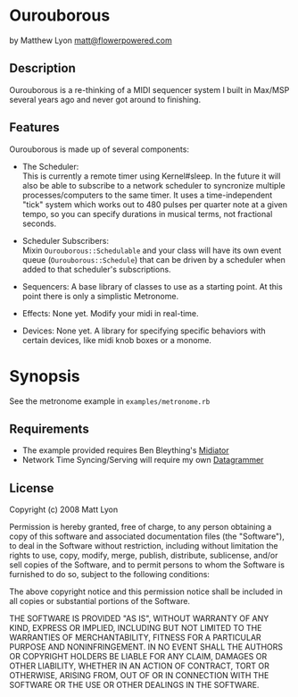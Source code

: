 # Ourouborous

by Matthew Lyon <matt@flowerpowered.com>

## Description

Ourouborous is a re-thinking of a MIDI sequencer system I built in Max/MSP several years ago and never got around to finishing.

## Features

Ourouborous is made up of several components:

- The Scheduler:  
  This is currently a remote timer using Kernel#sleep. In the future it will also be able to subscribe to a network scheduler to syncronize multiple processes/computers to the same timer. It uses a time-independent "tick" system which works out to 480 pulses per quarter note at a given tempo, so you can specify durations in musical terms, not fractional seconds.
  
- Scheduler Subscribers:  
  Mixin `Ourouborous::Schedulable` and your class will have its own event queue (`Ourouborous::Schedule`) that can be driven by a scheduler when added to that scheduler's subscriptions.

- Sequencers:
  A base library of classes to use as a starting point. At this point there is only a simplistic Metronome.

- Effects:
  None yet. Modify your midi in real-time.

- Devices:
  None yet. A library for specifying specific behaviors with certain devices, like midi knob boxes or a monome.
  
# Synopsis

See the metronome example in `examples/metronome.rb`

## Requirements

- The example provided requires Ben Bleything's [Midiator](http://rubyforge.org/projects/midiator)
- Network Time Syncing/Serving will require my own [Datagrammer](http://github.com/mattly/datagrammer)

## License

Copyright (c) 2008 Matt Lyon

Permission is hereby granted, free of charge, to any person obtaining
a copy of this software and associated documentation files (the
"Software"), to deal in the Software without restriction, including
without limitation the rights to use, copy, modify, merge, publish,
distribute, sublicense, and/or sell copies of the Software, and to
permit persons to whom the Software is furnished to do so, subject to
the following conditions:

The above copyright notice and this permission notice shall be
included in all copies or substantial portions of the Software.

THE SOFTWARE IS PROVIDED "AS IS", WITHOUT WARRANTY OF ANY KIND,
EXPRESS OR IMPLIED, INCLUDING BUT NOT LIMITED TO THE WARRANTIES OF
MERCHANTABILITY, FITNESS FOR A PARTICULAR PURPOSE AND
NONINFRINGEMENT. IN NO EVENT SHALL THE AUTHORS OR COPYRIGHT HOLDERS BE
LIABLE FOR ANY CLAIM, DAMAGES OR OTHER LIABILITY, WHETHER IN AN ACTION
OF CONTRACT, TORT OR OTHERWISE, ARISING FROM, OUT OF OR IN CONNECTION
WITH THE SOFTWARE OR THE USE OR OTHER DEALINGS IN THE SOFTWARE.